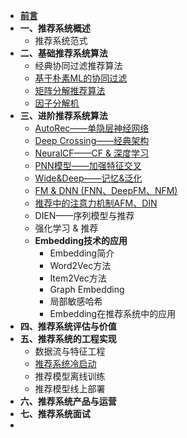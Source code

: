 - [**前言**](README.md)
- **一、推荐系统概述**
    - 推荐系统范式
- **二、基础推荐系统算法**
  - 经典协同过滤推荐算法
  - [基于朴素ML的协同过滤](推荐系统基础算法/基于朴素ML的协同过滤.md)
  - [矩阵分解推荐算法](推荐系统基础算法/矩阵分解推荐算法.md)
  - [因子分解机](推荐系统基础算法/因子分解机.md)
- **三、进阶推荐系统算法**
  - [AutoRec——单隐层神经网络](深度学习推荐算法/AutoRec.md)
  - [Deep Crossing——经典架构](深度学习推荐算法/Deep_Crossing.md)
  - [NeuralCF——CF & 深度学习](深度学习推荐算法/NeuralCF.md)
  - [PNN模型——加强特征交叉](深度学习推荐算法/PNN.md)
  - [Wide&Deep——记忆&泛化](深度学习推荐算法/Wide&Deep.md)
  - [FM & DNN (FNN、DeepFM、NFM)](深度学习推荐算法/FM_Deep.md)
  - [推荐中的注意力机制AFM、DIN](深度学习推荐算法/Attention.md)
  - DIEN——序列模型与推荐
  - 强化学习 & 推荐
  - **Embedding技术的应用**
  	- Embedding简介 
  	- Word2Vec方法
  	- Item2Vec方法
  	- Graph Embedding
  	- 局部敏感哈希
  	- Embedding在推荐系统中的应用
- **四、推荐系统评估与价值**
- **五、推荐系统的工程实现**
    - 数据流与特征工程
    - [推荐系统冷启动](推荐系统的工程实现/推荐系统冷启动.md)
    - 推荐模型离线训练
    - 推荐模型线上部署
- **六、推荐系统产品与运营**
- **七、推荐系统面试**
- 